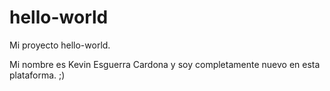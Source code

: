 # hello-world
Mi proyecto hello-world.

Mi nombre es Kevin Esguerra Cardona y soy completamente nuevo en esta plataforma. ;)
